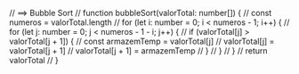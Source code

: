 // ==> Bubble Sort
// function bubbleSort(valorTotal: number[]) {
//     const numeros = valorTotal.length
//     for (let i: number = 0; i < numeros - 1; i++) {
//         for (let j: number = 0; j < numeros - 1 - i; j++) {
//             if (valorTotal[j] > valorTotal[j + 1]) {
//                 const armazemTemp = valorTotal[j]
//                 valorTotal[j] = valorTotal[j + 1]
//                 valorTotal[j + 1] = armazemTemp
//             }
//         }
//     }
//     return valorTotal
// }




